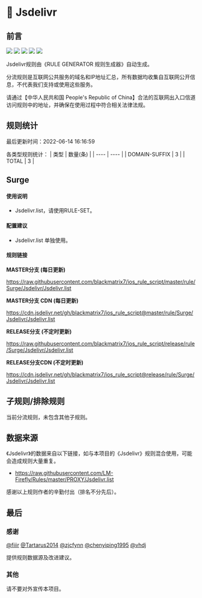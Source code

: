 # 🧸 Jsdelivr

## 前言

![](https://shields.io/badge/-移除重复规则-ff69b4) ![](https://shields.io/badge/-DOMAIN与DOMAIN--SUFFIX合并-green) ![](https://shields.io/badge/-DOMAIN--SUFFIX间合并-critical) ![](https://shields.io/badge/-DOMAIN--SUFFIX与DOMAIN--KEYWORD合并-blue) ![](https://shields.io/badge/-IP--CIDR(6)合并-blueviolet) 

Jsdelivr规则由《RULE GENERATOR 规则生成器》自动生成。

分流规则是互联网公共服务的域名和IP地址汇总，所有数据均收集自互联网公开信息，不代表我们支持或使用这些服务。

请通过【中华人民共和国 People's Republic of China】合法的互联网出入口信道访问规则中的地址，并确保在使用过程中符合相关法律法规。

## 规则统计

最后更新时间：2022-06-14 16:16:59

各类型规则统计：
| 类型 | 数量(条)  | 
| ---- | ----  |
| DOMAIN-SUFFIX | 3  | 
| TOTAL | 3  | 


## Surge 

#### 使用说明
- Jsdelivr.list，请使用RULE-SET。

#### 配置建议
- Jsdelivr.list 单独使用。

#### 规则链接
**MASTER分支 (每日更新)**

https://raw.githubusercontent.com/blackmatrix7/ios_rule_script/master/rule/Surge/Jsdelivr/Jsdelivr.list

**MASTER分支 CDN (每日更新)**

https://cdn.jsdelivr.net/gh/blackmatrix7/ios_rule_script@master/rule/Surge/Jsdelivr/Jsdelivr.list

**RELEASE分支 (不定时更新)**

https://raw.githubusercontent.com/blackmatrix7/ios_rule_script/release/rule/Surge/Jsdelivr/Jsdelivr.list

**RELEASE分支CDN (不定时更新)**

https://cdn.jsdelivr.net/gh/blackmatrix7/ios_rule_script@release/rule/Surge/Jsdelivr/Jsdelivr.list

## 子规则/排除规则


当前分流规则，未包含其他子规则。

## 数据来源

《Jsdelivr》的数据来自以下链接，如与本项目的《Jsdelivr》规则混合使用，可能会造成规则大量重复。

- https://raw.githubusercontent.com/LM-Firefly/Rules/master/PROXY/Jsdelivr.list


感谢以上规则作者的辛勤付出（排名不分先后）。

## 最后

### 感谢

[@fiiir](https://github.com/fiiir) [@Tartarus2014](https://github.com/Tartarus2014) [@zjcfynn](https://github.com/zjcfynn) [@chenyiping1995](https://github.com/chenyiping1995) [@vhdj](https://github.com/vhdj)

提供规则数据源及改进建议。

### 其他

请不要对外宣传本项目。